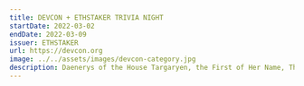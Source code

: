 ```yaml
---
title: DEVCON + ETHSTAKER TRIVIA NIGHT
startDate: 2022-03-02
endDate: 2022-03-09
issuer: ETHSTAKER
url: https://devcon.org
image: ../../assets/images/devcon-category.jpg
description: Daenerys of the House Targaryen, the First of Her Name, The Unburnt, Queen of the Andals, the Rhoynar and the First Men, Queen of Meereen
---
```

